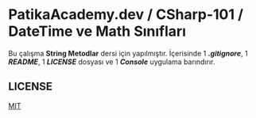# PatikaAcademy.dev / CSharp-101 / DateTime ve Math Sınıfları
Bu çalışma **String Metodlar** dersi için yapılmıştır. İçerisinde 1 ***.gitignore***, 1 ***README***, 1 ***LICENSE*** dosyası ve 1 ***Console*** uygulama barındırır.

## LICENSE
[MIT](LICENSE)
